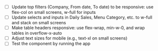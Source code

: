 - [ ] Update top filters (Company, From date, To date) to be responsive: use flex-col on small screens, w-full for inputs
- [ ] Update selects and inputs in Daily Sales, Menu Category, etc. to w-full and stack on small screens
- [ ] Make table headers responsive: use flex-wrap, min-w-0, and wrap tables in overflow-x-auto
- [ ] Adjust text sizes for mobile (e.g., text-xl on small screens)
- [ ] Test the component by running the app
